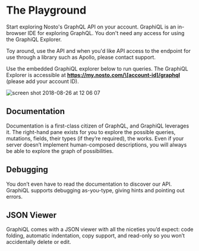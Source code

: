 # The Playground

Start exploring Nosto's GraphQL API on your account. GraphiQL is an in-browser IDE for exploring GraphQL. You don't need any access for using the GraphiQL Explorer.

Toy around, use the API and when you'd like API access to the endpoint for use through a library such as Apollo, please contact support.

Use the embedded GraphiQL explorer below to run queries. The GraphiQL Explorer is accessible at **https://my.nosto.com/\[account-id]/graphql** (please add your account ID).

![screen shot 2018-08-26 at 12 06 07](https://user-images.githubusercontent.com/327432/44626637-75816380-a928-11e8-8367-8905a5d8fb32.png)

## Documentation

Documentation is a first-class citizen of GraphQL, and GraphiQL leverages it. The right-hand pane exists for you to explore the possible queries, mutations, fields, their types (if they’re required), the works. Even if your server doesn’t implement human-composed descriptions, you will always be able to explore the graph of possibilities.

## Debugging

You don’t even have to read the documentation to discover our API. GraphiQL supports debugging as-you-type, giving hints and pointing out errors.

## JSON Viewer

GraphiQL comes with a JSON viewer with all the niceties you’d expect: code folding, automatic indentation, copy support, and read-only so you won’t accidentally delete or edit.
